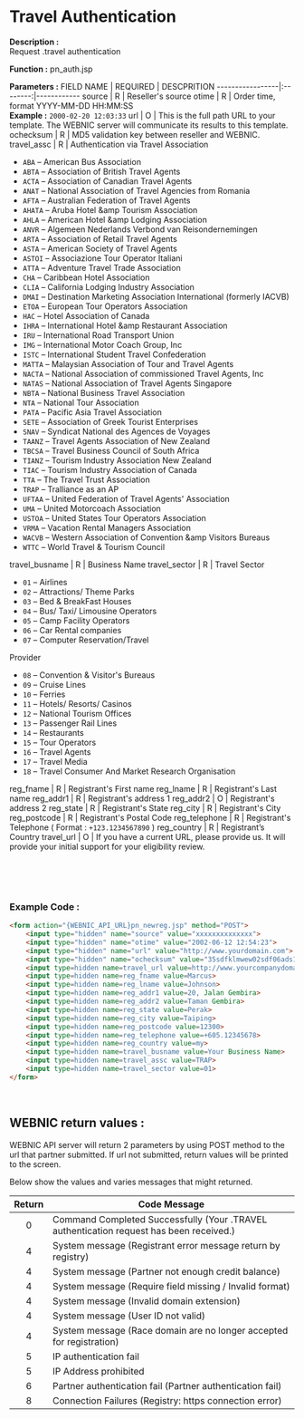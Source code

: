 # Travel Authentication

**Description :** <br> 
Request .travel authentication

**Function :** pn_auth.jsp

**Parameters :** 
FIELD NAME | REQUIRED | DESCPRITION
-----------------|:--------:|------------
source | R | Reseller's source
otime | R | Order time, format YYYY-MM-DD HH:MM:SS <br> **Example :** `2000-02-20 12:03:33`
url | O | This is the full path URL to your template. The WEBNIC server will communicate its results to this template.
ochecksum | R | MD5 validation key between reseller and WEBNIC.
travel_assc | R | Authentication via Travel Association<ul><li>`ABA` – American Bus Association</li><li>`ABTA` – Association of British Travel Agents</li><li>`ACTA` – Association of Canadian Travel Agents</li><li>`ANAT` – National Association of Travel Agencies from Romania</li><li>`AFTA` – Australian Federation of Travel Agents</li><li>`AHATA` – Aruba Hotel &amp Tourism Association</li><li>`AHLA` – American Hotel &amp Lodging Association</li><li>`ANVR` – Algemeen Nederlands Verbond van Reisondernemingen</li><li>`ARTA` – Association of Retail Travel Agents</li><li>`ASTA` – American Society of Travel Agents</li><li>`ASTOI` – Associazione Tour Operator Italiani</li><li>`ATTA` – Adventure Travel Trade Association</li><li>`CHA` – Caribbean Hotel Association</li><li>`CLIA` – California Lodging Industry Association</li><li>`DMAI` – Destination Marketing Association International (formerly IACVB)</li><li>`ETOA` – European Tour Operators Association</li><li>`HAC` – Hotel Association of Canada</li><li>`IHRA` – International Hotel &amp Restaurant Association</li><li>`IRU` – International Road Transport Union</li><li>`IMG` – International Motor Coach Group, Inc</li><li>`ISTC` – International Student Travel Confederation</li><li>`MATTA` – Malaysian Association of Tour and Travel Agents</li><li>`NACTA` – National Association of commissioned Travel Agents, Inc</li><li>`NATAS` – National Association of Travel Agents Singapore</li><li>`NBTA` – National Business Travel Association</li><li>`NTA` – National Tour Association</li><li>`PATA` – Pacific Asia Travel Association</li><li>`SETE` – Association of Greek Tourist Enterprises</li><li>`SNAV` – Syndicat National des Agences de Voyages</li><li>`TAANZ` – Travel Agents Association of New Zealand</li><li>`TBCSA` – Travel Business Council of South Africa</li><li>`TIANZ` – Tourism Industry Association New Zealand</li><li>`TIAC` – Tourism Industry Association of Canada</li><li>`TTA` – The Travel Trust Association</li><li>`TRAP` – Tralliance as an AP</li><li>`UFTAA` – United Federation of Travel Agents' Association</li><li>`UMA` – United Motorcoach Association</li><li>`USTOA` – United States Tour Operators Association</li><li>`VRMA` – Vacation Rental Managers Association</li><li>`WACVB` – Western Association of Convention &amp Visitors Bureaus</li><li>`WTTC` – World Travel & Tourism Council</li></ul>
travel_busname | R | Business Name
travel_sector | R | Travel Sector <ul><li>`01` – Airlines</li><li>`02` – Attractions/ Theme Parks</li><li>`03` – Bed & BreakFast Houses</li><li>`04` – Bus/ Taxi/ Limousine Operators</li><li>`05` – Camp Facility Operators</li><li>`06` – Car Rental companies</li><li>`07` – Computer Reservation/Travel </li></ul> Provider <ul><li>`08` – Convention & Visitor's Bureaus</li><li>`09` – Cruise Lines</li><li>`10` – Ferries</li><li>`11` – Hotels/ Resorts/ Casinos</li><li>`12` – National Tourism Offices</li><li>`13` – Passenger Rail Lines</li><li>`14` – Restaurants</li><li>`15` – Tour Operators</li><li>`16` – Travel Agents</li><li>`17` – Travel Media</li><li>`18` – Travel Consumer And Market Research Organisation</li></ul>
reg_fname | R | Registrant's First name
reg_lname | R | Registrant's Last name
reg_addr1 | R | Registrant's address 1
reg_addr2 | O | Registrant's address 2
reg_state | R | Registrant's State
reg_city | R | Registrant's City
reg_postcode | R | Registrant's Postal Code
reg_telephone | R | Registrant's Telephone ( Format : `+123.1234567890` )
reg_country | R | Registrant’s Country
travel_url | O | If you have a current URL, please provide us. It will provide your initial support for your eligibility review.

<br>
<BR>



<br>

### Example Code :

```HTML
<form action="{WEBNIC_API_URL}pn_newreg.jsp" method="POST"> 
    <input type="hidden" name="source" value="xxxxxxxxxxxxxx"> 
    <input type="hidden" name="otime" value="2002-06-12 12:54:23"> 
    <input type="hidden" name="url" value="http://www.yourdomain.com">
    <input type="hidden" name="ochecksum" value="35sdfklmwew02sdf06ads1asd3"> 
    <input type=hidden name=travel_url value=http://www.yourcompanydomain.com> 
    <input type=hidden name=reg_fname value=Marcus> 
    <input type=hidden name=reg_lname value=Johnson> 
    <input type=hidden name=reg_addr1 value=20, Jalan Gembira> 
    <input type=hidden name=reg_addr2 value=Taman Gembira> 
    <input type=hidden name=reg_state value=Perak> 
    <input type=hidden name=reg_city value=Taiping> 
    <input type=hidden name=reg_postcode value=12300> 
    <input type=hidden name=reg_telephone value=+605.12345678> 
    <input type=hidden name=reg_country value=my> 
    <input type=hidden name=travel_busname value=Your Business Name> 
    <input type=hidden name=travel_assc value=TRAP> 
    <input type=hidden name=travel_sector value=01> 
</form>
```

<br>

WEBNIC return values :
-----
WEBNIC API server will return 2 parameters by using POST method to the url that partner submitted. If url not submitted, return values will be printed to the screen.

Below show the values and varies messages that might returned.

Return | Code Message
:-----:|-------------
0 | Command Completed Successfully (Your .TRAVEL authentication request has been received.)
4 | System message (Registrant error message return by registry)
4 | System message (Partner not enough credit balance)
4 | System message (Require field missing / Invalid format)
4 | System message (Invalid domain extension)
4 | System message (User ID not valid)
4 | System message (Race domain are no longer accepted for registration)
5 | IP authentication fail
5 | IP Address prohibited
6 | Partner authentication fail (Partner authentication fail)
8 | Connection Failures (Registry: https connection error)